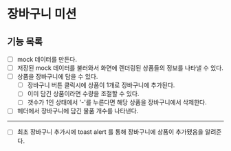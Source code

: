 # 장바구니 미션

## 기능 목록

- [ ] mock 데이터를 만든다.
- [ ] 저장된 mock 데이터를 불러와서 화면에 렌더링된 상품들의 정보를 나타낼 수 있다.
- [ ] 상품을 장바구니에 담을 수 있다.
  - [ ] 장바구니 버튼 클릭시에 상품이 1개로 장바구니에 추가된다.
  - [ ] 이미 담긴 상품이라면 수량을 조절할 수 있다.
  - [ ] 갯수가 1인 상태에서 '-'를 누른다면 해당 상품을 장바구니에서 삭제한다.
- [ ] 헤더에서 장바구니에 담긴 물품 개수를 나타낸다.

---

- [ ] 최초 장바구니 추가시에 toast alert 를 통해 장바구니에 상품이 추가됐음을 알려준다.
